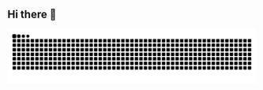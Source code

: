 ## Hi there 👋

<picture>
  <source media="(prefers-color-scheme: dark)"
    srcset="https://raw.githubusercontent.com/yzw-trt/yzw-trt/output/github-contribution-grid-snake-dark.svg">
  <source media="(prefers-color-scheme: light)"
    srcset="https://raw.githubusercontent.com/yzw-trt/yzw-trt/output/github-contribution-grid-snake.svg">
  <img alt="🐍 Snake eating contributions"
    src="https://raw.githubusercontent.com/yzw-trt/yzw-trt/output/github-contribution-grid-snake.svg">
</picture>


<!--
**yzw-trt/yzw-trt** is a ✨ _special_ ✨ repository because its `README.md` (this file) appears on your GitHub profile.

Here are some ideas to get you started:

- 🔭 I’m currently working on ...
- 🌱 I’m currently learning ...
- 👯 I’m looking to collaborate on ...
- 🤔 I’m looking for help with ...
- 💬 Ask me about ...
- 📫 How to reach me: ...
- 😄 Pronouns: ...
- ⚡ Fun fact: ...
-->
